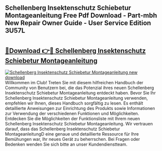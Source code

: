 ## Schellenberg Insektenschutz Schiebetur Montageanleitung Free Pdf Download - Part-mbh New Repair Owner Guide - User Service Edition 3U57L

# <h2><a href="http://df7zjl.blite.top/?on=Schellenberg+Insektenschutz+Schiebetur+Montageanleitung">🔗Download 👉🔴 Schellenberg Insektenschutz Schiebetur Montageanleitung</a></h2>

[![Schellenberg Insektenschutz Schiebetur Montageanleitung new download](https://i.imgur.com/lujVjoI.png)](http://df7zjl.blite.top/?on=Schellenberg+Insektenschutz+Schiebetur+Montageanleitung)
Willkommen im Club! Treten Sie mit diesem hilfreichen Handbuch der Community von Benutzern bei, die das Potenzial ihres neuen Schellenberg Insektenschutz Schiebetur Montageanleitung entdeckt haben. Bevor Sie Ihr Schellenberg Insektenschutz Schiebetur Montageanleitung verwenden, empfehlen wir Ihnen, dieses Handbuch sorgfältig zu lesen. Es enthält detaillierte Anweisungen zur Einrichtung des Produkts sowie Informationen zur Verwendung der verschiedenen Funktionen und Möglichkeiten. Entdecken Sie die Möglichkeiten der Funktionsliste mit Ihrem neuen Schellenberg Insektenschutz Schiebetur Montageanleitung. Wir vertrauen darauf, dass das Schellenberg Insektenschutz Schiebetur MontageanleitungD eine genaue und detaillierte Ressource für Ihre Bemühungen war, Ihr neues Gerät zu beherrschen. Bei Fragen oder Bedenken wenden Sie sich bitte an unser Kundendienstteam.
